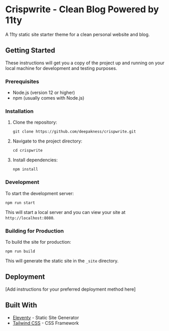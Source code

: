 # Crispwrite - Clean Blog Powered by 11ty

A 11ty static site starter theme for a clean personal website and blog.

## Getting Started

These instructions will get you a copy of the project up and running on your local machine for development and testing purposes.

### Prerequisites

- Node.js (version 12 or higher)
- npm (usually comes with Node.js)

### Installation

1. Clone the repository:
   ```
   git clone https://github.com/deepakness/crispwrite.git
   ```
2. Navigate to the project directory:
   ```
   cd crispwrite
   ```
3. Install dependencies:
   ```
   npm install
   ```

### Development

To start the development server:

```
npm run start
```

This will start a local server and you can view your site at `http://localhost:8080`.

### Building for Production

To build the site for production:

```
npm run build
```

This will generate the static site in the `_site` directory.

## Deployment

[Add instructions for your preferred deployment method here]

## Built With

- [Eleventy](https://www.11ty.dev/) - Static Site Generator
- [Tailwind CSS](https://tailwindcss.com/) - CSS Framework
